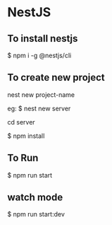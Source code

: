 # NestJS

## To install nestjs

$ npm i -g @nestjs/cli

## To create new project

nest new project-name

eg: $ nest new server

cd server

$ npm install

## To Run

$ npm run start

## watch mode

$ npm run start:dev
